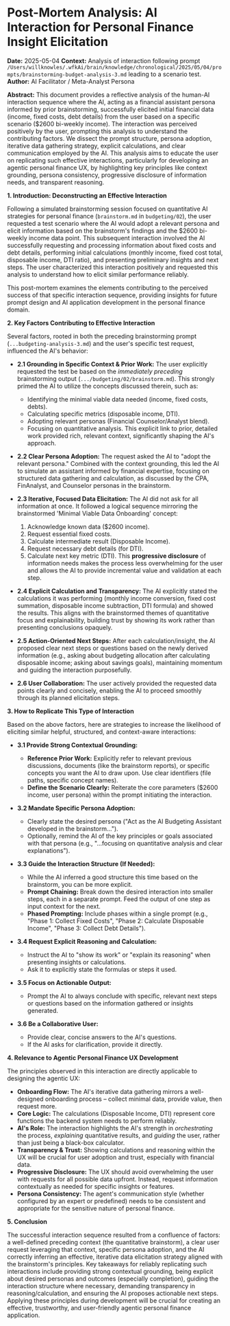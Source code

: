 # Post-Mortem Analysis: AI Interaction for Personal Finance Insight Elicitation

**Date:** 2025-05-04
**Context:** Analysis of interaction following prompt `/Users/willknowles/.wfkAi/brain/knowledge/chronological/2025/05/04/prompts/brainstorming-budget-analysis-3.md` leading to a scenario test.
**Author:** AI Facilitator / Meta-Analyst Persona

**Abstract:** This document provides a reflective analysis of the human-AI interaction sequence where the AI, acting as a financial assistant persona informed by prior brainstorming, successfully elicited initial financial data (income, fixed costs, debt details) from the user based on a specific scenario ($2600 bi-weekly income). The interaction was perceived positively by the user, prompting this analysis to understand the contributing factors. We dissect the prompt structure, persona adoption, iterative data gathering strategy, explicit calculations, and clear communication employed by the AI. This analysis aims to educate the user on replicating such effective interactions, particularly for developing an agentic personal finance UX, by highlighting key principles like context grounding, persona consistency, progressive disclosure of information needs, and transparent reasoning.

**1. Introduction: Deconstructing an Effective Interaction**

Following a simulated brainstorming session focused on quantitative AI strategies for personal finance (`brainstorm.md` in `budgeting/02`), the user requested a test scenario where the AI would adopt a relevant persona and elicit information based on the brainstorm's findings and the $2600 bi-weekly income data point. This subsequent interaction involved the AI successfully requesting and processing information about fixed costs and debt details, performing initial calculations (monthly income, fixed cost total, disposable income, DTI ratio), and presenting preliminary insights and next steps. The user characterized this interaction positively and requested this analysis to understand how to elicit similar performance reliably.

This post-mortem examines the elements contributing to the perceived success of that specific interaction sequence, providing insights for future prompt design and AI application development in the personal finance domain.

**2. Key Factors Contributing to Effective Interaction**

Several factors, rooted in both the preceding brainstorming prompt (`...budgeting-analysis-3.md`) and the user's specific test request, influenced the AI's behavior:

*   **2.1 Grounding in Specific Context & Prior Work:** The user explicitly requested the test be based on the *immediately preceding* brainstorming output (`.../budgeting/02/brainstorm.md`). This strongly primed the AI to utilize the concepts discussed therein, such as:
    *   Identifying the minimal viable data needed (income, fixed costs, debts).
    *   Calculating specific metrics (disposable income, DTI).
    *   Adopting relevant personas (Financial Counselor/Analyst blend).
    *   Focusing on quantitative analysis.
    This explicit link to prior, detailed work provided rich, relevant context, significantly shaping the AI's approach.

*   **2.2 Clear Persona Adoption:** The request asked the AI to "adopt the relevant persona." Combined with the context grounding, this led the AI to simulate an assistant informed by financial expertise, focusing on structured data gathering and calculation, as discussed by the CPA, FinAnalyst, and Counselor personas in the brainstorm.

*   **2.3 Iterative, Focused Data Elicitation:** The AI did not ask for all information at once. It followed a logical sequence mirroring the brainstormed 'Minimal Viable Data Onboarding' concept:
    1.  Acknowledge known data ($2600 income).
    2.  Request essential fixed costs.
    3.  Calculate intermediate result (Disposable Income).
    4.  Request necessary debt details (for DTI).
    5.  Calculate next key metric (DTI).
    This **progressive disclosure** of information needs makes the process less overwhelming for the user and allows the AI to provide incremental value and validation at each step.

*   **2.4 Explicit Calculation and Transparency:** The AI explicitly stated the calculations it was performing (monthly income conversion, fixed cost summation, disposable income subtraction, DTI formula) and showed the results. This aligns with the brainstormed themes of quantitative focus and explainability, building trust by showing its work rather than presenting conclusions opaquely.

*   **2.5 Action-Oriented Next Steps:** After each calculation/insight, the AI proposed clear next steps or questions based on the newly derived information (e.g., asking about budgeting allocation after calculating disposable income; asking about savings goals), maintaining momentum and guiding the interaction purposefully.

*   **2.6 User Collaboration:** The user actively provided the requested data points clearly and concisely, enabling the AI to proceed smoothly through its planned elicitation steps.

**3. How to Replicate This Type of Interaction**

Based on the above factors, here are strategies to increase the likelihood of eliciting similar helpful, structured, and context-aware interactions:

*   **3.1 Provide Strong Contextual Grounding:**
    *   **Reference Prior Work:** Explicitly refer to relevant previous discussions, documents (like the brainstorm reports), or specific concepts you want the AI to draw upon. Use clear identifiers (file paths, specific concept names).
    *   **Define the Scenario Clearly:** Reiterate the core parameters ($2600 income, user persona) within the prompt initiating the interaction.

*   **3.2 Mandate Specific Persona Adoption:**
    *   Clearly state the desired persona ("Act as the AI Budgeting Assistant developed in the brainstorm...").
    *   Optionally, remind the AI of the key principles or goals associated with that persona (e.g., "...focusing on quantitative analysis and clear explanations").

*   **3.3 Guide the Interaction Structure (If Needed):**
    *   While the AI inferred a good structure this time based on the brainstorm, you can be more explicit.
    *   **Prompt Chaining:** Break down the desired interaction into smaller steps, each in a separate prompt. Feed the output of one step as input context for the next.
    *   **Phased Prompting:** Include phases within a single prompt (e.g., "Phase 1: Collect Fixed Costs", "Phase 2: Calculate Disposable Income", "Phase 3: Collect Debt Details").

*   **3.4 Request Explicit Reasoning and Calculation:**
    *   Instruct the AI to "show its work" or "explain its reasoning" when presenting insights or calculations.
    *   Ask it to explicitly state the formulas or steps it used.

*   **3.5 Focus on Actionable Output:**
    *   Prompt the AI to always conclude with specific, relevant next steps or questions based on the information gathered or insights generated.

*   **3.6 Be a Collaborative User:**
    *   Provide clear, concise answers to the AI's questions.
    *   If the AI asks for clarification, provide it directly.

**4. Relevance to Agentic Personal Finance UX Development**

The principles observed in this interaction are directly applicable to designing the agentic UX:

*   **Onboarding Flow:** The AI's iterative data gathering mirrors a well-designed onboarding process – collect minimal data, provide value, then request more.
*   **Core Logic:** The calculations (Disposable Income, DTI) represent core functions the backend system needs to perform reliably.
*   **AI's Role:** The interaction highlights the AI's strength in *orchestrating* the process, *explaining* quantitative results, and *guiding* the user, rather than just being a black-box calculator.
*   **Transparency & Trust:** Showing calculations and reasoning within the UX will be crucial for user adoption and trust, especially with financial data.
*   **Progressive Disclosure:** The UX should avoid overwhelming the user with requests for all possible data upfront. Instead, request information contextually as needed for specific insights or features.
*   **Persona Consistency:** The agent's communication style (whether configured by an expert or predefined) needs to be consistent and appropriate for the sensitive nature of personal finance.

**5. Conclusion**

The successful interaction sequence resulted from a confluence of factors: a well-defined preceding context (the quantitative brainstorm), a clear user request leveraging that context, specific persona adoption, and the AI correctly inferring an effective, iterative data elicitation strategy aligned with the brainstorm's principles. Key takeaways for reliably replicating such interactions include providing strong contextual grounding, being explicit about desired personas and outcomes (especially completion), guiding the interaction structure where necessary, demanding transparency in reasoning/calculation, and ensuring the AI proposes actionable next steps. Applying these principles during development will be crucial for creating an effective, trustworthy, and user-friendly agentic personal finance application. 